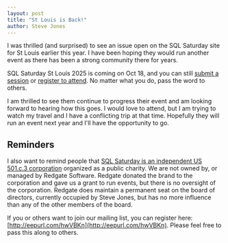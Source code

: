 ```yaml
---
layout: post
title: "St Louis is Back!"
author: Steve Jones
---
```

I was thrilled (and surprised) to see an issue open on the SQL Saturday site for St Louis earlier this year. I have been hoping they would run another event as there has been a strong community there for years.

SQL Saturday St Louis 2025 is coming on Oct 18, and you can still <a href="https://sessionize.com/sql-saturday-st-louis/">submit a session</a> or <a href="https://www.eventbrite.com/e/sql-saturday-st-louis-1117-tickets-1360883642609?aff=ebdsshcopyurl">register to attend</a>. No matter what you do, pass the word to others.

I am thrilled to see them continue to progress their event and am looking forward to hearing how this goes. I would love to attend, but I am trying to watch my travel and I have a conflicting trip at that time. Hopefully they will run an event next year and I'll have the opportunity to go.

## Reminders

I also want to remind people that [SQL Saturday is an independent US 501.c.3 corporation](https://blog.sqlsaturday.com/2021-11-18-nonprofit/) organized as a public charity. We are not owned by, or managed by Redgate Software. Redgate donated the brand to the corporation and gave us a grant to run events, but there is no oversight of the corporation. Redgate does maintain a permanent seat on the board of directors, currently occupied by Steve Jones, but has no more influence than any of the other members of the board.

If you or others want to join our mailing list, you can register here: [http://eepurl.com/hwVBKn](http://eepurl.com/hwVBKn). Please feel free to pass this along to others.